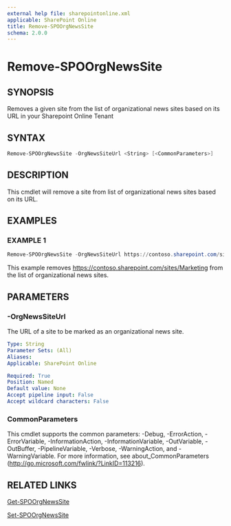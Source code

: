 ```yaml
---
external help file: sharepointonline.xml
applicable: SharePoint Online
title: Remove-SPOOrgNewsSite
schema: 2.0.0
---
```


# Remove-SPOOrgNewsSite

## SYNOPSIS
Removes a given site from the list of organizational news sites based on its URL in your Sharepoint Online Tenant


## SYNTAX

```powershell
Remove-SPOOrgNewsSite -OrgNewsSiteUrl <String> [<CommonParameters>]
```

## DESCRIPTION
This cmdlet will remove a site from list of organizational news sites based on its URL.


## EXAMPLES

### EXAMPLE 1
```powershell
Remove-SPOOrgNewsSite -OrgNewsSiteUrl https://contoso.sharepoint.com/sites/Marketing
```

This example removes https://contoso.sharepoint.com/sites/Marketing from the list of organizational news sites.


## PARAMETERS

### -OrgNewsSiteUrl

The URL of a site to be marked as an organizational news site.

```yaml
Type: String
Parameter Sets: (All)
Aliases:
Applicable: SharePoint Online

Required: True
Position: Named
Default value: None
Accept pipeline input: False
Accept wildcard characters: False
```

### CommonParameters
This cmdlet supports the common parameters: -Debug, -ErrorAction, -ErrorVariable, -InformationAction, -InformationVariable, -OutVariable, -OutBuffer, -PipelineVariable, -Verbose, -WarningAction, and -WarningVariable. For more information, see about_CommonParameters (http://go.microsoft.com/fwlink/?LinkID=113216).

## RELATED LINKS
[Get-SPOOrgNewsSite](Get-SPOOrgNewsSite.md)

[Set-SPOOrgNewsSite](Set-SPOOrgNewsSite.md)
